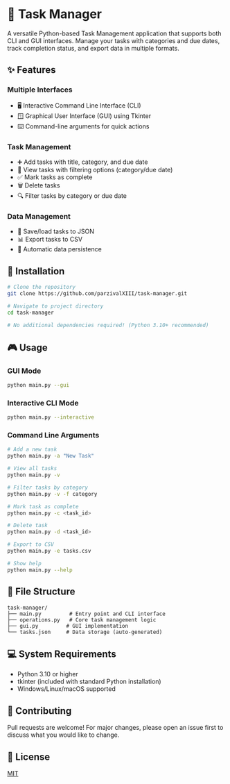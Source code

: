 # 📝 Task Manager

A versatile Python-based Task Management application that supports both CLI and GUI interfaces. Manage your tasks with categories and due dates, track completion status, and export data in multiple formats.

## ✨ Features

### Multiple Interfaces
- 🖥️ Interactive Command Line Interface (CLI)
- 🪟 Graphical User Interface (GUI) using Tkinter
- ⌨️ Command-line arguments for quick actions

### Task Management
- ➕ Add tasks with title, category, and due date
- 👀 View tasks with filtering options (category/due date)
- ✅ Mark tasks as complete
- 🗑️ Delete tasks
- 🔍 Filter tasks by category or due date

### Data Management
- 💾 Save/load tasks to JSON
- 📊 Export tasks to CSV
- 🔄 Automatic data persistence

## 🚀 Installation

```bash
# Clone the repository
git clone https://github.com/parzivalXIII/task-manager.git

# Navigate to project directory
cd task-manager

# No additional dependencies required! (Python 3.10+ recommended)
```

## 🎮 Usage

### GUI Mode
```bash
python main.py --gui
```

### Interactive CLI Mode
```bash
python main.py --interactive
```

### Command Line Arguments
```bash
# Add a new task
python main.py -a "New Task"

# View all tasks
python main.py -v

# Filter tasks by category
python main.py -v -f category

# Mark task as complete
python main.py -c <task_id>

# Delete task
python main.py -d <task_id>

# Export to CSV
python main.py -e tasks.csv

# Show help
python main.py --help
```

## 📁 File Structure
```
task-manager/
├── main.py         # Entry point and CLI interface
├── operations.py   # Core task management logic
├── gui.py         # GUI implementation
└── tasks.json     # Data storage (auto-generated)
```

## 💻 System Requirements
- Python 3.10 or higher
- tkinter (included with standard Python installation)
- Windows/Linux/macOS supported

## 🤝 Contributing
Pull requests are welcome! For major changes, please open an issue first to discuss what you would like to change.

## 📜 License
[MIT](https://choosealicense.com/licenses/mit/)

